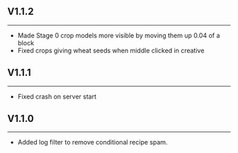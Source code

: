 ## V1.1.2

---

- Made Stage 0 crop models more visible by moving them up 0.04 of a block
- Fixed crops giving wheat seeds when middle clicked in creative

## V1.1.1

---

- Fixed crash on server start

## V1.1.0

---

- Added log filter to remove conditional recipe spam.